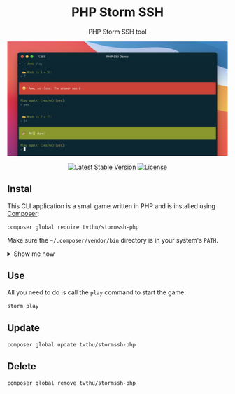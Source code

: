 <h1 align="center">PHP Storm SSH</h1>

<p align="center">PHP Storm SSH tool</p>

<p align="center">
    <img alt="Preview" src="/art/preview.png">
	<p align="center">
		<a href="//packagist.org/packages/tvthu/stormssh-php"><img alt="Latest Stable Version" src="https://poser.pugx.org/tvthu/stormssh-php/v"></a>
		<a href="//packagist.org/packages/tvthu/stormssh-php"><img alt="License" src="https://poser.pugx.org/tvthu/stormssh-php/license"></a>
	</p>
</p>

## Instal

This CLI application is a small game written in PHP and is installed using [Composer](https://getcomposer.org):

```
composer global require tvthu/stormssh-php
```

Make sure the `~/.composer/vendor/bin` directory is in your system's `PATH`.

<details>
<summary>Show me how</summary>

If it's not already there, add the following line to your Bash configuration file (usually `~/.bash_profile`, `~/.bashrc`, `~/.zshrc`, etc.):

```
export PATH=~/.composer/vendor/bin:$PATH
```

If the file doesn't exist, create it.

Run the following command on the file you've just updated for the change to take effect:

```
source ~/.bash_profile
```
</details>

## Use

All you need to do is call the `play` command to start the game:

```
storm play
```

## Update

```
composer global update tvthu/stormssh-php
```

## Delete

```
composer global remove tvthu/stormssh-php
```
